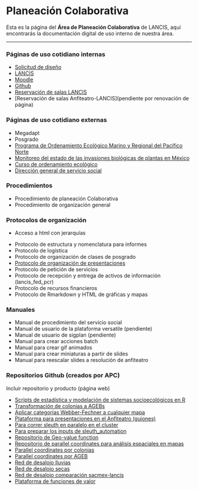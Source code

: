 # Planeación Colaborativa

Esta es la página del **Área de Planeación Colaborativa** de LANCIS, aquí encontrarás la documentación digital de uso interno de nuestra área.

* * *


### Páginas de uso cotidiano internas

- [Solicitud de diseño](https://docs.google.com/forms/d/e/1FAIpQLSfiIiApB2_MZ7rdXzqdCU5xLo7eGDBSzsUUbZYtQ-TJ4YcckQ/viewform)
- [LANCIS](http://lancis.ecologia.unam.mx/)
- [Moodle](http://aulas.mine.nu/recursos/login/index.php)
- [Github](https://github.com/lancis-apc/planeacion-colaborativa)
- [Reservación de salas LANCIS](http://web.ecologia.unam.mx/index.php/asuntos-internos/206-reservacion-de-aulas)
- [Reservación de salas Anfiteatro-LANCIS](pendiente por renovación de página)

### Páginas de uso cotidiano externas
- Megadapt
- Posgrado
- [Programa de Ordenamiento Ecológico Marino y Regional del Pacífico Norte](http://magrat.mine.nu:8080/Versatile/)
- [Monitoreo del estado de las invasiones biológicas de plantas en México](http://www.unibio.unam.mx/invasoras/)
- [Curso de ordenamiento ecológico](http://kinet.cuaed.unam.mx/educacion_continua/ordenamiento_ecologico/)
- [Dirección general de servicio social](https://www.siass.unam.mx/programa/13477)

### Procedimientos

* Procedimiento de planeación Colaborativa
* Procedimiento de organización general

### Protocolos de organización
- Acceso a html con jerarquías
* Protocolo de estructura y nomenclatura para informes
* Protocolo de logística
* Protocolo de organización de clases de posgrado
* [Protocolo de organización de presentaciones](https://github.com/lancis-apc/planeacion-colaborativa/blob/master/Protocolo%20de%20presentaciones/README.md)
* Protocolo de petición de servicios
* Protocolo de recepción y entrega de activos de información (lancis_fed_pcr)
* Protocolo de recursos financieros
* Protocolo de Rmarkdown y HTML de gráficas y mapas

### Manuales
* Manual de procedimiento del servicio social
* Manual de usuario de la plataforma versatile (pendiente)
* Manual de usuario de sigplan (pendiente)
* Manual para crear acciones batch
* Manual para crear gif animados
* Manual para crear miniaturas a partir de slides
* Manual para reescalar slides a resolución de anfiteatro

### Repositorios Github (creados por APC)
Incluir repositorio y producto (página web)
- [Scripts de estadística y modelación de sistemas socioecológicos en R](https://github.com/sostenibilidad-unam/Estadistica_Modelacion_Sistemas_Socioecologicos_R)
- [Transformación de colonias a AGEBs](https://github.com/sostenibilidad-unam/colonias_to_agebs)
- [Aplicar categorías Webber-Fechner a cualquier mapa](https://github.com/sostenibilidad-unam/wf_categories)
- [Plataforma para presentaciones en el Anfiteatro (guiones)](https://github.com/sostenibilidad-unam/boundary_object)
- [Para correr sleuth en paralelo en el cluster](https://github.com/sostenibilidad-unam/sleuth_automation)
- [Para preparar los inputs de sleuth_automation](https://github.com/sostenibilidad-unam/slueth_inputs)
- [Repositorio de Geo-value function](https://github.com/sostenibilidad-unam/geo-value-function)
- [Repositorio de parallel coordinates para análisis espaciales en mapas](https://github.com/sostenibilidad-unam/geo-value-function)
- [Parallel coordinates por colonias](http://pc.magrat.mine.nu/parallel_coordinates_maps/bc81f943e30eb935c47d169bc9910e10)
- [Parallel coordinates por AGEB](http://pc.magrat.mine.nu/parallel_coordinates_maps/5c4e14c30a705b3386bbe6318846ed53)
- [Red de desalojo lluvias](http://magrat.mine.nu/~fidel/lluvias/#11/19.3951/-99.1319)
- [Red de desalojo secas](http://magrat.mine.nu/~fidel/secas/#11/19.3951/-99.1324)
- [Red de desalojo comparación sacmex-lancis](http://magrat.mine.nu/~fidel/comparacion/#12/19.3759/-99.1066)
- [Plataforma de funciones de valor](http://gvf.magrat.mine.nu/elevacion/gaussian/)
